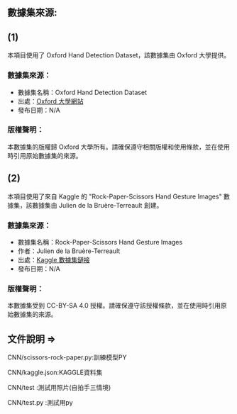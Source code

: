 ## 數據集來源:
## (1)

本項目使用了 Oxford Hand Detection Dataset，該數據集由 Oxford 大學提供。

### 數據集來源：

- 數據集名稱：Oxford Hand Detection Dataset
- 出處：[Oxford 大學網站](https://www.robots.ox.ac.uk/~vgg/data/hands/)
- 發布日期：N/A

### 版權聲明：

本數據集的版權歸 Oxford 大學所有。請確保遵守相關版權和使用條款，並在使用時引用原始數據集的來源。



## (2)

本項目使用了來自 Kaggle 的 "Rock-Paper-Scissors Hand Gesture Images" 數據集，該數據集由 Julien de la Bruère-Terreault 創建。

### 數據集來源：

- 數據集名稱：Rock-Paper-Scissors Hand Gesture Images
- 作者：Julien de la Bruère-Terreault
- 出處：[Kaggle 數據集鏈接](https://www.kaggle.com/drgfreeman/rockpaperscissors)
- 發布日期：N/A

### 版權聲明：

本數據集受到 CC-BY-SA 4.0 授權。請確保遵守該授權條款，並在使用時引用原始數據集的來源。


## 文件說明 => 

CNN/scissors-rock-paper.py:訓練模型PY

CNN/kaggle.json:KAGGLE資料集

CNN/test :測試用照片(自拍手三情境)

CNN/test.py :測試用py